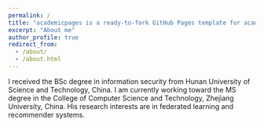 ```yaml
---
permalink: /
title: "academicpages is a ready-to-fork GitHub Pages template for academic personal websites"
excerpt: "About me"
author_profile: true
redirect_from: 
  - /about/
  - /about.html
---
```


I received the BSc degree in information security from Hunan University of Science and Technology, China. I am currently working toward the MS degree in the College of Computer Science and Technology, Zhejiang University, China. His research interests are in federated learning and recommender systems.

